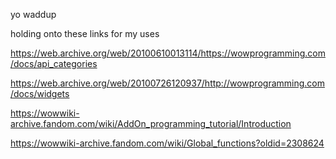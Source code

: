 yo waddup

holding onto these links for my uses

https://web.archive.org/web/20100610013114/https://wowprogramming.com/docs/api_categories

https://web.archive.org/web/20100726120937/http://wowprogramming.com/docs/widgets

https://wowwiki-archive.fandom.com/wiki/AddOn_programming_tutorial/Introduction

https://wowwiki-archive.fandom.com/wiki/Global_functions?oldid=2308624
